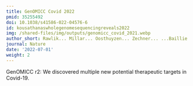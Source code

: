 ```yaml
---
title: GenOMICC Covid 2022
pmid: 35255492
doi: 10.1038/s41586-022-04576-6
id: kousathanaswholegenomesequencingreveals2022
img: /shared-files/img/outputs/genomicc_covid_2021.webp
author_short: Rawlik... Millar... Oosthuyzen... Zechner... ...Baillie
journal: Nature
date: '2022-07-01'
weight: 2
---
```

GenOMICC r2: We discovered multiple new potential  therapeutic targets in Covid-19. 